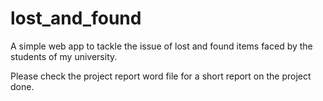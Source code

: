 # lost_and_found
A simple web app to tackle the issue of lost and found items faced by the students of my university. 

Please check the project report word file for a short report on the project done. 


